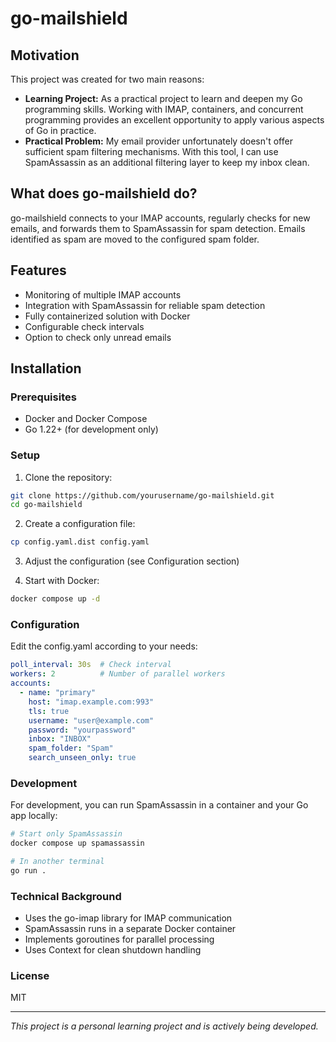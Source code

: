 # go-mailshield

## Motivation
This project was created for two main reasons:

* **Learning Project:** As a practical project to learn and deepen my Go programming skills. Working with IMAP, containers, and concurrent programming provides an excellent opportunity to apply various aspects of Go in practice.
* **Practical Problem:** My email provider unfortunately doesn't offer sufficient spam filtering mechanisms. With this tool, I can use SpamAssassin as an additional filtering layer to keep my inbox clean.

## What does go-mailshield do?
go-mailshield connects to your IMAP accounts, regularly checks for new emails, and forwards them to SpamAssassin for spam detection. Emails identified as spam are moved to the configured spam folder.

## Features
* Monitoring of multiple IMAP accounts
* Integration with SpamAssassin for reliable spam detection
* Fully containerized solution with Docker
* Configurable check intervals
* Option to check only unread emails

## Installation

### Prerequisites

* Docker and Docker Compose
* Go 1.22+ (for development only)

### Setup

1. Clone the repository:
```bash
git clone https://github.com/yourusername/go-mailshield.git
cd go-mailshield
```

2. Create a configuration file:
```bash
cp config.yaml.dist config.yaml
```

3. Adjust the configuration (see Configuration section)

4. Start with Docker:
```bash
docker compose up -d
```

### Configuration
Edit the config.yaml according to your needs:
```yaml
poll_interval: 30s  # Check interval
workers: 2          # Number of parallel workers
accounts:
  - name: "primary"
    host: "imap.example.com:993"
    tls: true
    username: "user@example.com"
    password: "yourpassword"
    inbox: "INBOX"
    spam_folder: "Spam"
    search_unseen_only: true
```

### Development
For development, you can run SpamAssassin in a container and your Go app locally:
```bash
# Start only SpamAssassin
docker compose up spamassassin

# In another terminal
go run .
```

### Technical Background

* Uses the go-imap library for IMAP communication
* SpamAssassin runs in a separate Docker container
* Implements goroutines for parallel processing
* Uses Context for clean shutdown handling

### License
MIT

___
*This project is a personal learning project and is actively being developed.*